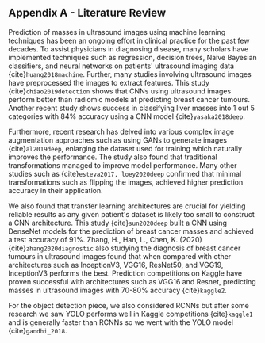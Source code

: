 ## Appendix A - Literature Review 

Prediction of masses in ultrasound images using machine learning techniques has been an ongoing effort in clinical practice for the past few decades. To assist physicians in diagnosing disease, many scholars have implemented techniques such as regression, decision trees, Naive Bayesian classifiers, and neural networks on patients' ultrasound imaging data {cite}`huang2018machine`. Further, many studies involving ultrasound images have preprocessed the images to extract features. This study {cite}`chiao2019detection` shows that CNNs using ultrasound images perform better than radiomic models at predicting breast cancer tumours. Another recent study shows success in classifying liver masses into 1 out 5 categories with 84% accuracy using a CNN model {cite}`yasaka2018deep`.

Furthermore, recent research has delved into various complex image augmentation approaches such as using GANs to generate images {cite}`al2019deep`, enlarging the dataset used for training which naturally improves the performance. The study also found that traditional transformations managed to improve model performance. Many other studies such as {cite}`esteva2017, loey2020deep` confirmed that minimal transformations such as flipping the images, achieved higher prediction accuracy in their application. 

We also found that transfer learning architectures are crucial for yielding reliable results as any given patient's dataset is likely too small to construct a CNN architecture. This study {cite}`sun2020deep` built a CNN using DenseNet models for the prediction of breast cancer masses and achieved a test accuracy of 91%. Zhang, H., Han, L., Chen, K. (2020) {cite}`zhang2020diagnostic` also studying the diagnosis of breast cancer tumours in ultrasound images found that when compared with other architectures such as InceptionV3, VGG16, ResNet50, and VGG19, InceptionV3 performs the best. Prediction competitions on Kaggle have proven successful with architectures such as VGG16 and Resnet, predicting masses in ultrasound images with 70-80% accuracy {cite}`kaggle2`. 

For the object detection piece, we also considered RCNNs but after some research we saw YOLO performs well in Kaggle competitions {cite}`kaggle1` and is generally faster than RCNNs so we went with the YOLO model {cite}`gandhi_2018`.
